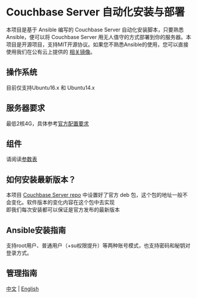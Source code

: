 # Couchbase Server 自动化安装与部署

本项目是基于 Ansible 编写的 Couchbase Server  自动化安装脚本，只要熟悉 Ansible，便可以将 Couchbase Server  用无人值守的方式部署到你的服务器。本项目是开源项目，支持MIT开源协议。如果您不熟悉Ansible的使用，您可以直接使用我们在公有云上提供的 [相关镜像](https://apps.websoft9.com/couchbase)。

## 操作系统

目前仅支持Ubuntu16.x 和 Ubuntu14.x

## 服务器要求

最低2核4G，具体参考[官方配置要求](https://docs.couchbase.com/server/6.0/install/pre-install.html)

## 组件

请阅读[参数表](/docs/zh/stack-components.md)

## 如何安装最新版本？

本项目 [Couchbase Server repo](/roles/couchbase/tasks/main.yml) 中设置好了官方 deb 包，这个包的地址一般不会变化。软件版本的变化内容在这个包中去实现  
即我们每次安装都可以保证是官方发布的最新版本 

## Ansible安装指南

支持root用户、普通用户（+su权限提升）等两种账号模式，也支持密码和秘钥对登录方式。

## 管理指南

[中文](https://support.websoft9.com/docs/couchbase/zh) | [English](https://support.websoft9.com/docs/couchbase)